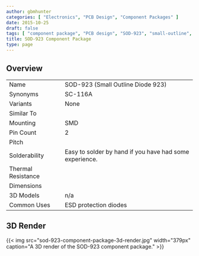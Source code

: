 ```yaml
---
author: gbmhunter
categories: [ "Electronics", "PCB Design", "Component Packages" ]
date: 2015-10-25
draft: false
tags: [ "component package", "PCB design", "SOD-923", "small-outline", "diode" ]
title: SOD-923 Component Package
type: page
---
```


## Overview

<table>
<tbody>
<tr >
<td >Name</td>
<td >SOD-923 (Small Outline Diode 923)
</td></tr><tr >
<td >Synonyms
</td>
<td>SC-116A</td></tr><tr >
<td >Variants
</td>
<td >None
</td></tr><tr >
<td >Similar To
</td>
<td > 
</td></tr><tr >
<td >Mounting
</td>
<td >SMD
</td></tr><tr >
<td >Pin Count
</td>
<td >2
</td></tr><tr >
<td >Pitch
</td>
<td > 
</td></tr><tr >
<td >Solderability
</td>
<td >Easy to solder by hand if you have had some experience.
</td></tr><tr >
<td >Thermal Resistance
</td>
<td > 
</td></tr><tr >
<td >Dimensions
</td>
<td ></td></tr>
<tr >
<td >3D Models</td>
<td >n/a</td>
</tr>
<tr>
<td >Common Uses</td>
<td>ESD protection diodes</td>
</tr>
</tbody>
</table>

## 3D Render

{{< img src="sod-923-component-package-3d-render.jpg" width="379px" caption="A 3D render of the SOD-923 component package."  >}}
